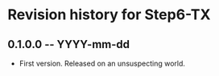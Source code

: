 # Revision history for Step6-TX

## 0.1.0.0  -- YYYY-mm-dd

* First version. Released on an unsuspecting world.
